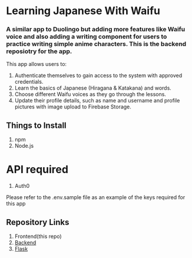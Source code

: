 # Learning Japanese With Waifu
### A similar app to Duolingo but adding more features like Waifu voice and also adding a writing component for users to practice writing simple anime characters. This is the backend reposiotry for the app.

This app allows users to:
1. Authenticate themselves to gain access to the system with approved credentials. 
2. Learn the basics of Japanese (Hiragana & Katakana) and words.
3. Choose different Waifu voices as they go through the lessons.
4. Update their profile details, such as name and username and profile pictures with image upload to Firebase Storage.



## Things to Install
1. npm
2. Node.js

# API required
1. Auth0

Please refer to the .env.sample file as an example of the keys required for this app

## Repository Links
1. Frontend(this repo)
2. <a href="https://github.com/LoyChaiEe/capstone_project_backend">Backend</a>
3. <a href="https://github.com/LoyChaiEe/capstone_flask">Flask</a>
